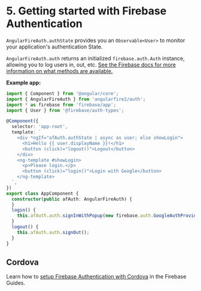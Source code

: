 # 5. Getting started with Firebase Authentication

`AngularFireAuth.authState` provides you an `Observable<User>` to monitor your application's authentication State.

`AngularFireAuth.auth` returns an initialized
`firebase.auth.Auth` instance, allowing you to log users in, out, etc. [See
the Firebase docs for more information on what methods are available.](https://firebase.google.com/docs/reference/js/firebase.auth.Auth)

**Example app:**

```ts
import { Component } from '@angular/core';
import { AngularFireAuth } from 'angularfire2/auth';
import * as firebase from 'firebase/app';
import { User } from '@firebase/auth-types';

@Component({
  selector: 'app-root',
  template: `
    <div *ngIf="afAuth.authState | async as user; else showLogin">
      <h1>Hello {{ user.displayName }}!</h1>
      <button (click)="logout()">Logout</button>
    </div>
    <ng-template #showLogin>
      <p>Please login.</p>
      <button (click)="login()">Login with Google</button>
    </ng-template>
  `,
})
export class AppComponent {
  constructor(public afAuth: AngularFireAuth) {
  }
  login() {
    this.afAuth.auth.signInWithPopup(new firebase.auth.GoogleAuthProvider());
  }
  logout() {
    this.afAuth.auth.signOut();
  }
}
```

## Cordova

Learn how to [setup Firebase Authentication with Cordova](https://firebase.google.com/docs/auth/web/cordova) in the Firebase Guides.
